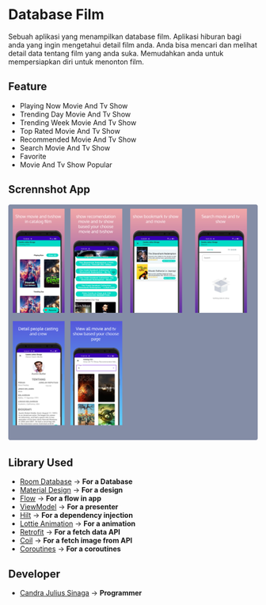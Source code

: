 # Database Film

Sebuah aplikasi yang menampilkan database film. Aplikasi hiburan bagi anda yang ingin mengetahui detail film anda.
Anda bisa mencari dan melihat detail data tentang film yang anda suka. Memudahkan anda untuk mempersiapkan diri untuk menonton film.

## Feature
- Playing Now Movie And Tv Show
- Trending Day Movie And Tv Show
- Trending Week Movie And Tv Show
- Top Rated Movie And Tv Show
- Recommended Movie And Tv Show
- Search Movie And Tv Show
- Favorite
- Movie And Tv Show Popular

## Scrennshot App
<img src="https://raw.githubusercontent.com/candrajulius/Renew_Catalog_Film_Kotlin/master/SS_App_Catalog_Film.png" />

## Library Used
- [Room Database](https://developer.android.com/training/data-storage/room) -> **For a Database**
- [Material Design](https://material.io/design) -> **For a design**
- [Flow](https://developer.android.com/kotlin/flow) -> **For a flow in app**
- [ViewModel](https://developer.android.com/topic/libraries/architecture/viewmodel) -> **For a presenter**
- [Hilt](https://developer.android.com/training/dependency-injection/hilt-android?hl=id) -> **For a dependency injection**
- [Lottie Animation](https://lottiefiles.com/) -> **For a animation**
- [Retrofit](https://square.github.io/retrofit/) -> **For a fetch data API**
- [Coil](https://coil-kt.github.io/coil/) -> **For a fetch image from API**
- [Coroutines](https://developer.android.com/kotlin/coroutines?hl=id) -> **For a coroutines**

## Developer
- [Candra Julius Sinaga](https://code.cjsflow.com/) -> **Programmer**
